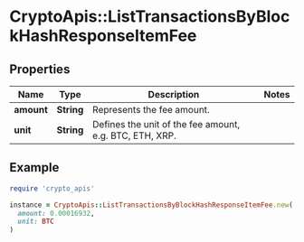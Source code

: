 # CryptoApis::ListTransactionsByBlockHashResponseItemFee

## Properties

| Name | Type | Description | Notes |
| ---- | ---- | ----------- | ----- |
| **amount** | **String** | Represents the fee amount. |  |
| **unit** | **String** | Defines the unit of the fee amount, e.g. BTC, ETH, XRP. |  |

## Example

```ruby
require 'crypto_apis'

instance = CryptoApis::ListTransactionsByBlockHashResponseItemFee.new(
  amount: 0.00016932,
  unit: BTC
)
```

